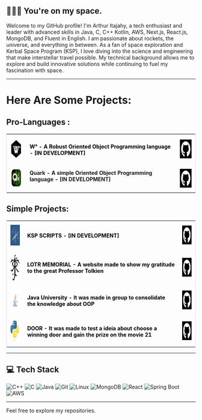 ## 🧑🏼‍🚀 You're on my space.

Welcome to my GitHub profile! I'm Arthur Itajahy, a tech enthusiast and leader with advanced skills in Java, C, C++ Kotlin, AWS, Next.js, React.js, MongoDB, and Fluent in English. I am passionate about rockets, the universe, and everything in between. As a fan of space exploration and Kerbal Space Program (KSP), I love diving into the science and engineering that make interstellar travel possible. My technical background allows me to explore and build innovative solutions while continuing to fuel my fascination with space.


---

# Here Are Some Projects:




## Pro-Languages :
<table style="width: 100%; border: 1px solid #ddd; border-collapse: collapse;">
    <tr>
    <td style="padding: 10px; text-align: center;">
      <a href=https://github.com/ArthurItajahy/W-Grad-Develop" target="_blank">
        <img width="50" height="55" src="assets/wlogo.gif" alt="W-Grad Logo" />
      </a>
    </td>
    <td style="padding: 10px; text-align: left;">
      <p  style="text-decoration: none; color: black;">
        <strong>W° - A Robust Oriented Object Programming language - [IN DEVELOPMENT]</strong>
      </p>
    </td>
      <td style="padding: 10px; text-align: center;">
      <a href="https://github.com/ArthurItajahy/W-Grad-Develop" target="_blank">
        <img width="50" height="50" src="assets/github.jpg" alt="LOTR Logo" />
      </a>
    </td>
  </tr>
  <tr>
    <td style="padding: 10px; text-align: center;">
      <a href="https://github.com/ArthurItajahy/quark-dev" target="_blank">
        <img width="50" height="50" src="assets/quarklogo.gif" alt="Quark Logo" />
      </a>
    </td>
    <td style="padding: 10px; text-align: left;">
      <pstyle="text-decoration: none; color: black;">
        <strong>Quark - A simple Oriented Object Programming language - [IN DEVELOPMENT]</strong>
      </p>
    </td>
    <td style="padding: 10px; text-align: center;">
      <a href="https://github.com/ArthurItajahy/quark-dev" target="_blank">
        <img width="50" height="50" src="assets/github.jpg" alt="LOTR Logo" />
      </a>
    </td>
  </tr>
</table>

## Simple Projects:

<table style="width: 100%; border: 1px solid #ddd; border-collapse: collapse;">
    <tr>
    <td style="padding: 10px; text-align: center;">
      <a href="https://github.com/ArthurItajahy/KSP-SCRIPTS" target="_blank">
        <img width="50" height="55" src="assets/ship.png" alt="KSP Logo" />
      </a>
    </td>
    <td style="padding: 10px; text-align: left;">
      <p style="text-decoration: none; color: black;">
        <strong> KSP SCRIPTS - [IN DEVELOPMENT] </strong>
      </p>
    </td>
      <td style="padding: 10px; text-align: center;">
      <a href="https://github.com/ArthurItajahy/KSP-SCRIPTS" target="_blank">
        <img width="50" height="50" src="assets/github.jpg" alt="Github Logo" />
      </a>
    </td>
  </tr>
  <tr>
    <td style="padding: 10px; text-align: center;">
      <a href="https://lord-project-v2.vercel.app" target="_blank">
        <img width="50" height="70" src="assets/tolkien.png" alt="LOTR Logo" />
      </a>
    </td>
    <td style="padding: 10px; text-align: left;">
      <p  style="text-decoration: none; color: black;">
        <strong>LOTR MEMORIAL - A website made to show my gratitude to the great Professor Tolkien</strong>
      </p>
    </td>
     <td style="padding: 10px; text-align: center;">
      <a href="https://github.com/ArthurItajahy/Lord_Project_v2" target="_blank">
        <img width="50" height="50" src="assets/github.jpg" alt="LOTR Logo" " />
      </a>
    </td>
  </tr>
   <tr>
    <td style="padding: 10px; text-align: center;">
      <a href="https://github.com/ArthurItajahy/UNIVERSIDADE" target="_blank">
        <img width="50" height="55" src="assets/java.png" alt="KSP Logo" />
      </a>
    </td>
    <td style="padding: 10px; text-align: left; ">
      <p  style="text-decoration: none; color: black;">
        <strong> Java University - It was made in group to consolidate the knowledge about OOP </strong>
      </p>
    </td>
      <td style="padding: 10px; text-align: center;">
      <a href="https://github.com/ArthurItajahy/UNIVERSIDADE" target="_blank">
        <img width="50" height="50" src="assets/github.jpg" alt="Github Logo" />
      </a>
    </td>
  </tr>
  <tr>
    <td style="padding: 10px; text-align: center;">
      <a href="" target="_blank">
        <img width="50" height="55" src="assets/python.png" alt="KSP Logo" />
      </a>
    </td>
    <td style="padding: 10px; text-align: left;">
      <p style="text-decoration: none; color: black;">
        <strong> DOOR - It was made to test a ideia about choose a winning door and gain the prize on the movie 21 </strong>
      </p>
    </td>
      <td style="padding: 10px; text-align: center;">
      <a href="https://github.com/ArthurItajahy/Doors" target="_blank">
        <img width="50" height="50" src="assets/github.jpg" alt="Github Logo" />
      </a>
    </td>
  </tr>
</table>

---

## 💻 Tech Stack
<!-- Badges from https://github.com/Ileriayo/markdown-badges -->
![C++](https://img.shields.io/badge/C++-%2300599C.svg?style=for-the-badge&logo=c%2B%2B&logoColor=white) 
![C](https://img.shields.io/badge/C-%2300599C.svg?style=for-the-badge&logo=c&logoColor=white)
![Java](https://img.shields.io/badge/Java-%23ED8B00.svg?style=for-the-badge&logo=openjdk&logoColor=white)
![Git](https://img.shields.io/badge/git-%23F05032.svg?style=for-the-badge&logo=git&logoColor=white)
![Linux](https://img.shields.io/badge/Linux-%23FCC624.svg?style=for-the-badge&logo=linux&logoColor=black)
![MongoDB](https://img.shields.io/badge/mongoDB-%29f500.svg?style=for-the-badge&logo=mongodb&logoColor=black)
![React](https://img.shields.io/badge/React.js-%2320232a.svg?style=for-the-badge&logo=react&logoColor=61DAFB)
![Spring Boot](https://img.shields.io/badge/Spring%20Boot-%236DB33F.svg?style=for-the-badge&logo=springboot&logoColor=white)
![AWS](https://img.shields.io/badge/AWS-%23FF9900.svg?style=for-the-badge&logo=amazonaws&logoColor=white)

---

Feel free to explore my repositories.

